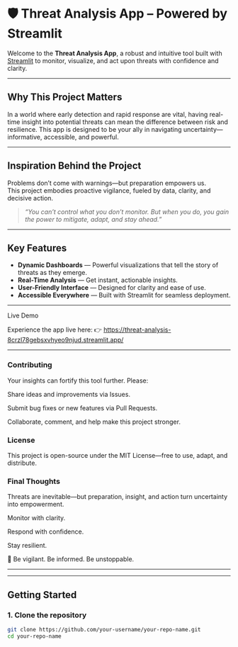 # 🛡 Threat Analysis App – Powered by Streamlit  

Welcome to the **Threat Analysis App**, a robust and intuitive tool built with [Streamlit](https://streamlit.io) to monitor, visualize, and act upon threats with confidence and clarity.

---

##  Why This Project Matters  
In a world where early detection and rapid response are vital, having real-time insight into potential threats can mean the difference between risk and resilience. This app is designed to be your ally in navigating uncertainty—informative, accessible, and powerful.

---

##  Inspiration Behind the Project  
Problems don’t come with warnings—but preparation empowers us.  
This project embodies proactive vigilance, fueled by data, clarity, and decisive action.

>  *“You can’t control what you don’t monitor. But when you do, you gain the power to mitigate, adapt, and stay ahead.”*

---

##  Key Features  
- **Dynamic Dashboards** — Powerful visualizations that tell the story of threats as they emerge.  
- **Real-Time Analysis** — Get instant, actionable insights.  
- **User-Friendly Interface** — Designed for clarity and ease of use.  
- **Accessible Everywhere** — Built with Streamlit for seamless deployment.


--- 





Live Demo

Experience the app live here:
👉 https://threat-analysis-8crzl78gebsxvhyeo9njud.streamlit.app/

---

### Contributing

Your insights can fortify this tool further. Please:

Share ideas and improvements via Issues.

Submit bug fixes or new features via Pull Requests.

Collaborate, comment, and help make this project stronger.

### License

This project is open-source under the MIT License—free to use, adapt, and distribute.

### Final Thoughts

Threats are inevitable—but preparation, insight, and action turn uncertainty into empowerment.

Monitor with clarity.

Respond with confidence.

Stay resilient.

🚀 Be vigilant. Be informed. Be unstoppable.


---







---

##  Getting Started

### 1. Clone the repository  
```bash
git clone https://github.com/your-username/your-repo-name.git
cd your-repo-name
